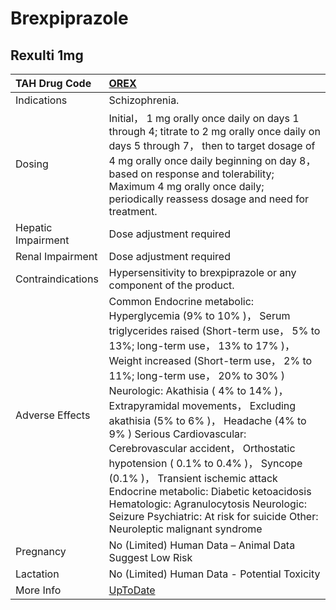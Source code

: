 # Brexpiprazole

## Rexulti 1mg

| TAH Drug Code      | [OREX](https://www.tahsda.org.tw/drugs/hissearch.php?drug_code=OREX)                                                                                                                                                                                                                                                                                                                                                                                                                                                                                                                                                                                            |
|:-------------------|:----------------------------------------------------------------------------------------------------------------------------------------------------------------------------------------------------------------------------------------------------------------------------------------------------------------------------------------------------------------------------------------------------------------------------------------------------------------------------------------------------------------------------------------------------------------------------------------------------------------------------------------------------------------|
| Indications        | Schizophrenia.                                                                                                                                                                                                                                                                                                                                                                                                                                                                                                                                                                                                                                                  |
| Dosing             | Initial， 1 mg orally once daily on days 1 through 4; titrate to 2 mg orally once daily on days 5 through 7， then to target dosage of 4 mg orally once daily beginning on day 8， based on response and tolerability; Maximum 4 mg orally once daily; periodically reassess dosage and need for treatment.                                                                                                                                                                                                                                                                                                                                                     |
| Hepatic Impairment | Dose adjustment required                                                                                                                                                                                                                                                                                                                                                                                                                                                                                                                                                                                                                                        |
| Renal Impairment   | Dose adjustment required                                                                                                                                                                                                                                                                                                                                                                                                                                                                                                                                                                                                                                        |
| Contraindications  | Hypersensitivity to brexpiprazole or any component of the product.                                                                                                                                                                                                                                                                                                                                                                                                                                                                                                                                                                                              |
| Adverse Effects    | Common Endocrine metabolic: Hyperglycemia (9% to 10% )， Serum triglycerides raised (Short-term use， 5% to 13%; long-term use， 13% to 17% )， Weight increased (Short-term use， 2% to 11%; long-term use， 20% to 30% ) Neurologic: Akathisia ( 4% to 14% )， Extrapyramidal movements， Excluding akathisia (5% to 6% )， Headache (4% to 9% ) Serious Cardiovascular: Cerebrovascular accident， Orthostatic hypotension ( 0.1% to 0.4% )， Syncope (0.1% )， Transient ischemic attack Endocrine metabolic: Diabetic ketoacidosis Hematologic: Agranulocytosis Neurologic: Seizure Psychiatric: At risk for suicide Other: Neuroleptic malignant syndrome |
| Pregnancy          | No (Limited) Human Data – Animal Data Suggest Low Risk                                                                                                                                                                                                                                                                                                                                                                                                                                                                                                                                                                                                          |
| Lactation          | No (Limited) Human Data - Potential Toxicity                                                                                                                                                                                                                                                                                                                                                                                                                                                                                                                                                                                                                    |
| More Info          | [UpToDate](https://www.uptodate.com/contents/brexpiprazole-drug-information)                                                                                                                                                                                                                                                                                                                                                                                                                                                                                                                                                                                    |

